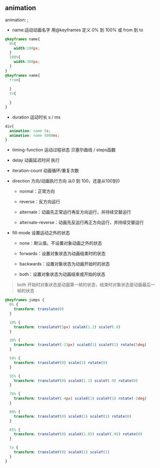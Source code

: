 ## animation

animation: <name> <duration> <timing-function> <delay> <iteration-count> <direction> <fill-mode>;

- name:运动动画名字 用@keyframes 定义 0% 到 100% 或 from 到 to

```css
@keyframes name{
  0%{
    width:100px;
  }
  100%{
    width:300px;
  }
}
@keyframes name{
  from{
    
  }
  to{
    
  }
}
```

- duration 运动时长 s / ms

```css
div{
  animation: name 5s; 
  animation: name 5000ms;
}
```

- timing-function 运动过程状态 贝塞尔曲线 / steps函数

- delay 动画延迟时间 执行

- iteration-count 动画循环/重复次数

- direction 方向/动画执行方向 从0 到 100，还是从100到0 

  * normal：正常方向

  * reverse：反方向运行

  * alternate：动画先正常运行再反方向运行，并持续交替运行

  * alternate-reverse：动画先反运行再正方向运行，并持续交替运行

- fill-mode 设置运动之外的状态

  - none：默认值。不设置对象动画之外的状态

  - forwards：设置对象状态为动画结束时的状态

  - backwards：设置对象状态为动画开始时的状态

  - both：设置对象状态为动画结束或开始的状态

    
> both 开始时对象状态是动画第一帧的状态，结束时对象状态是动画最后一帧的状态

```css
@keyframes jumps {
  0% {
    transform: translate(0)
  }

  10% {
    transform: translateY(5px) scaleX(1.2) scaleY(.8)
  }

  30% {
    transform: translateY(-13px) scaleX(1) scaleY(1) rotate(5deg)
  }

  50% {
    transform: translateY(0) scale(1) rotate(0)
  }

  55% {
    transform: translateY(0) scaleX(1.1) scaleY(.9) rotate(0)
  }

  70% {
    transform: translateY(-4px) scaleX(1) scaleY(1) rotate(-2deg)
  }

  80% {
    transform: translateY(0) scaleX(1) scaleY(1) rotate(0)
  }

  85% {
    transform: translateY(0) scaleX(1.05) scaleY(.95) rotate(0)
  }

  to {
    transform: translateY(0) scaleX(1) scaleY(1)
  }
}
